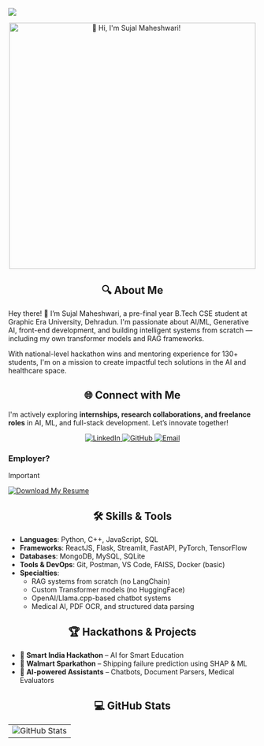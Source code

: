 <!--
  Hey there, I'm Sujal Maheshwari!
  Happy to see you here exploring my README code

  You may also want to connect with me at https://linkedin.com/in/sujal-maheshwari :))
-->

![](https://capsule-render.vercel.app/api?type=waving&color=40C463&height=120&section=header)

<div align="center">
  <img src="https://readme-typing-svg.herokuapp.com?font=Montserrat&weight=500&size=30&duration=4500&pause=500&color=FFF&center=true&vCenter=true&width=500&lines=👋+Hi%2C+I'm+Sujal+Maheshwari!" alt="👋 Hi, I'm Sujal Maheshwari!" width="500">
</div>

## <div align="center">🔍 About Me</div>
Hey there! 👋 I’m Sujal Maheshwari, a pre-final year B.Tech CSE student at Graphic Era University, Dehradun. I'm passionate about AI/ML, Generative AI, front-end development, and building intelligent systems from scratch — including my own transformer models and RAG frameworks.

With national-level hackathon wins and mentoring experience for 130+ students, I'm on a mission to create impactful tech solutions in the AI and healthcare space.

## <div align="center">🌐 Connect with Me</div>
I'm actively exploring **internships, research collaborations, and freelance roles** in AI, ML, and full-stack development. Let’s innovate together!

<div align="center">
  <a href="https://www.linkedin.com/in/sujal-maheshwari/" target="_blank">
    <img src="https://img.shields.io/badge/LinkedIn-%230A66C2?style=for-the-badge&logo=linkedin&logoColor=white" alt="LinkedIn">
  </a>

  <a href="https://github.com/SujalMaheshwari" target="_blank">
    <img src="https://img.shields.io/badge/GitHub-%23121011?style=for-the-badge&logo=github&logoColor=white" alt="GitHub">
  </a>

  <a href="mailto:sujalmaheshwari2026@gmail.com" target="_blank">
    <img src="https://img.shields.io/badge/Email-%23D44638?style=for-the-badge&logo=gmail&logoColor=white" alt="Email">
  </a>
</div>

### Employer?
> [!IMPORTANT]
> <a href="https://your-resume-link-here.com" download><img src="https://img.shields.io/badge/Download_My_Resume-%238957E5?style=for-the-badge" alt="Download My Resume" /></a>

## <div align="center">🛠️ Skills & Tools</div>

- **Languages**: Python, C++, JavaScript, SQL
- **Frameworks**: ReactJS, Flask, Streamlit, FastAPI, PyTorch, TensorFlow
- **Databases**: MongoDB, MySQL, SQLite
- **Tools & DevOps**: Git, Postman, VS Code, FAISS, Docker (basic)
- **Specialties**: 
  - RAG systems from scratch (no LangChain)
  - Custom Transformer models (no HuggingFace)
  - OpenAI/Llama.cpp-based chatbot systems
  - Medical AI, PDF OCR, and structured data parsing

## <div align="center">🏆 Hackathons & Projects</div>

- 🥇 **Smart India Hackathon** – AI for Smart Education
- 🏅 **Walmart Sparkathon** – Shipping failure prediction using SHAP & ML
- 🤖 **AI-powered Assistants** – Chatbots, Document Parsers, Medical Evaluators

## <div align="center">💻 GitHub Stats</div>

<table align="center" width="100%" height="100%" style="border: 0;">
  <tr>
    <td><img style="border: 0;" src="https://github-profile-summary-cards.vercel.app/api/cards/profile-details?username=SujalMaheshwari&theme=github_dark" alt="GitHub Stats" /></td>
  </tr>
</table>

<table align="center" width="100%" height="100%" style="border: 0;">
  <tr>
    <td><img src="https://github-profile-summary-cards.vercel.app/api/cards/stats?username=SujalMaheshwari&theme=github_dark" alt="GitHub Stats" /></td>
    <td><img src="https://github-profile-summary-cards.vercel.app/api/cards/productive-time?username=SujalMaheshwari&theme=github_dark" alt="Productive Time" /></td>
    <td><img style="height: 200px;" src="https://github-readme-stats.vercel.app/api/top-langs?username=SujalMaheshwari&layout=compact&theme=github_dark&border_color=2E343B&border_radius=6&title_color=0366D6&langs_count=10" alt="Top Languages" /></td>
  </tr>
</table>

![](https://capsule-render.vercel.app/api?type=waving&color=40C463&height=120&section=footer)
